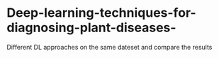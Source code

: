 # Deep-learning-techniques-for-diagnosing-plant-diseases-
Different DL approaches on the same dateset and compare the results
